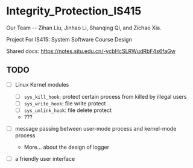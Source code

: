 # Integrity_Protection_IS415
Our Team -- Zihan Liu, Jinhao Li, Shanqing Qi, and Zichao Xia.

Project For IS415: System Software Course Design

Shared docs: https://notes.sjtu.edu.cn/-ycbHcSLRWudRbF4s6faGw

## TODO

- [ ] Linux Kernel modules
  - [ ] `sys_kill_hook`: protect certain process from killed by illegal users
  - [ ] `sys_write_hook`: file write protect
  - [ ] `sys_unlink_hook`: file delete protect
  - ???

- [ ] message passing between user-mode process and kernel-mode process
  * More... about the design of logger

- [ ] a friendly user interface
